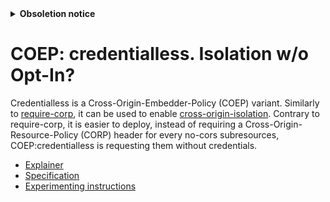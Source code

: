 [HTML]: https://github.com/whatwg/html
[Fetch]: https://github.com/whatwg/fetch

<details>
  <summary><strong>Obsoletion notice</strong></summary>
  
  [**COEP:credentialless**](https://github.com/WICG/credentiallessness) merged into the [HTML] and [Fetch] specification.
  
  See PR:
  - whatwg/html/pull/6638
  - whatwg/fetch/pull/1229

  Significant sections: 
  - HTML:
  [(1)](https://html.spec.whatwg.org/multipage/origin.html#coep-credentialless)
  [(2)](https://html.spec.whatwg.org/multipage/origin.html#obtain-an-embedder-policy)
  [(3)](https://html.spec.whatwg.org/multipage/origin.html#compatible-with-cross-origin-isolation)
  [(4)](https://fetch.spec.whatwg.org/#cross-origin-embedder-policy-allows-credentials)
  - Fetch:
  [(1)](https://fetch.spec.whatwg.org/#cross-origin-resource-policy-internal-check)
  [(2)](https://fetch.spec.whatwg.org/#response-request-includes-credentials)
  [(3)](https://fetch.spec.whatwg.org/#ref-for-cross-origin-embedder-policy-allows-credentials)
  
  This document is not going to be actively maintained, please refer to [HTML] and [Fetch] as the source of truth for implementations.
</details>

# COEP: credentialless. Isolation w/o Opt-In?

Credentialless is a Cross-Origin-Embedder-Policy (COEP) variant. Similarly
to
[require-corp](https://html.spec.whatwg.org/multipage/origin.html#embedder-policy-value),
it can be used to enable [cross-origin-isolation](#cross-origin-isolation).
Contrary to require-corp, it is easier to deploy, instead of requiring a
Cross-Origin-Resource-Policy (CORP) header for every no-cors subresources,
COEP:credentialless is requesting them without credentials.

- [Explainer](./explainer.md)
- [Specification](https://wicg.github.io/credentiallessness/)
- [Experimenting instructions](./experimenting.md)
